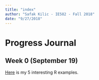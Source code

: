 ```yaml
---
title: "index"
author: "Safak Kilic - IE582 - Fall 2018"
date: "9/27/2018"
---
```


# Progress Journal

## Week 0 (September 19)

[Here](/Documents/GitHub/fall18-safak-kilic/files/safak_homework_0.html) is my 5 interesting R examples.
